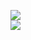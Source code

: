 [![](https://img.shields.io/badge/Made%20With-Github%20Spray-lightgrey.svg?style=for-the-badge&logo=github)](https://github.com/Annihil/github-spray#1453)  
[![](https://i.imgur.com/2DrTn0Z.gif)](https://github.com/Annihil/github-spray)